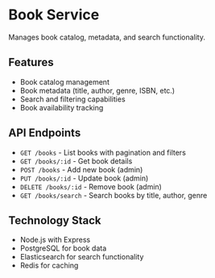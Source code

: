 # Book Service

Manages book catalog, metadata, and search functionality.

## Features

- Book catalog management
- Book metadata (title, author, genre, ISBN, etc.)
- Search and filtering capabilities
- Book availability tracking

## API Endpoints

- `GET /books` - List books with pagination and filters
- `GET /books/:id` - Get book details
- `POST /books` - Add new book (admin)
- `PUT /books/:id` - Update book (admin)
- `DELETE /books/:id` - Remove book (admin)
- `GET /books/search` - Search books by title, author, genre

## Technology Stack

- Node.js with Express
- PostgreSQL for book data
- Elasticsearch for search functionality
- Redis for caching
